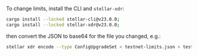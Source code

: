 To change limits, install the CLI and `stellar-xdr`:

```bash
cargo install --locked stellar-cli@v23.0.0;
cargo install --locked stellar-xdr@v23.0.0;
```

then convert the JSON to base64 for the file you changed, e.g.:

```bash
stellar xdr encode --type ConfigUpgradeSet < testnet-limits.json > testnet-limits.txt
```